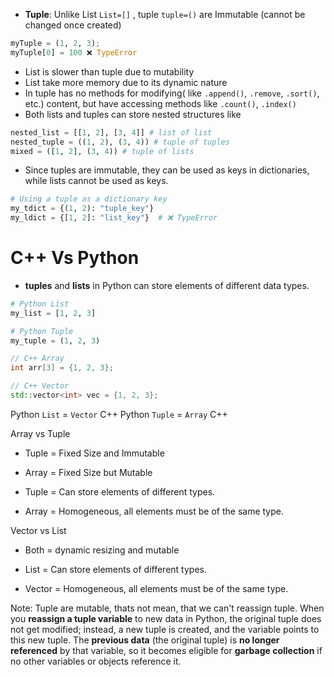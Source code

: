

- **Tuple**: Unlike List `List=[]` , tuple `tuple=()` are Immutable (cannot be changed once created) 
```python
myTuple = (1, 2, 3);
myTuple[0] = 100 ❌ TypeError
```

- List is slower than tuple due to mutability
- List take more memory due to its dynamic nature
- In tuple has no methods for modifying( like `.append()`, `.remove`, `.sort()`, etc.) content, but have accessing methods like `.count()`, `.index()`
- Both lists and tuples can store nested structures like
```python
nested_list = [[1, 2], [3, 4]] # list of list
nested_tuple = ((1, 2), (3, 4)) # tuple of tuples 
mixed = ([1, 2], (3, 4)) # tuple of lists
```

- Since tuples are immutable, they can be used as keys in dictionaries, while lists cannot be used as keys.
```python
# Using a tuple as a dictionary key
my_tdict = {(1, 2): "tuple_key"} 
my_ldict = {[1, 2]: "list_key"}  # ❌ TypeError
```


# C++ Vs Python

- **tuples** and **lists** in Python can store elements of different data types.
```python
# Python List
my_list = [1, 2, 3]

# Python Tuple
my_tuple = (1, 2, 3)

```

```cpp
// C++ Array
int arr[3] = {1, 2, 3};

// C++ Vector
std::vector<int> vec = {1, 2, 3};
```


Python `List` =  `Vector` C++
Python `Tuple` = `Array` C++


Array vs Tuple
- Tuple = Fixed Size and Immutable
- Array = Fixed Size but Mutable

- Tuple = Can store elements of different types.
- Array = Homogeneous, all elements must be of the same type.

Vector vs List
- Both  = dynamic resizing and mutable

- List = Can store elements of different types.
- Vector = Homogeneous, all elements must be of the same type.


Note: Tuple are mutable, thats not mean, that we can't reassign tuple.
When you **reassign a tuple variable** to new data in Python, the original tuple does not get modified; instead, a new tuple is created, and the variable points to this new tuple. The **previous data** (the original tuple) is **no longer referenced** by that variable, so it becomes eligible for **garbage collection** if no other variables or objects reference it.
